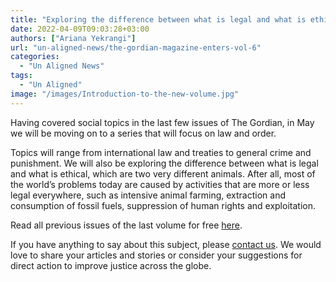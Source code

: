 ```yaml
---
title: "Exploring the difference between what is legal and what is ethical: The Gordian Magazine enters Vol. 6"
date: 2022-04-09T09:03:28+03:00
authors: ["Ariana Yekrangi"]
url: "un-aligned-news/the-gordian-magazine-enters-vol-6"
categories: 
  - "Un Aligned News"
tags: 
  - "Un Aligned"
image: "/images/Introduction-to-the-new-volume.jpg"
---
```


Having covered social topics in the last few issues of The Gordian, in May we will be moving on to a series that will focus on law and order. 

Topics will range from international law and treaties to general crime and punishment. We will also be exploring the difference between what is legal and what is ethical, which are two very different animals. After all, most of the world’s problems today are caused by activities that are more or less legal everywhere, such as intensive animal farming, extraction and consumption of fossil fuels, suppression of human rights and exploitation. 

Read all previous issues of the last volume for free [here](https://un-aligned.org/dashboard/virtual-library/).

If you have anything to say about this subject, please [contact us](https://un-aligned.org/about/contact/). We would love to share your articles and stories or consider your suggestions for direct action to improve justice across the globe.
